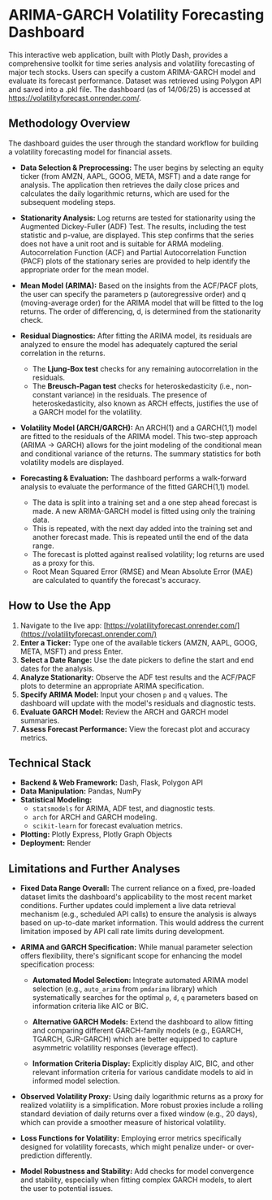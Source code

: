 # ARIMA-GARCH Volatility Forecasting Dashboard

This interactive web application, built with Plotly Dash, provides a comprehensive toolkit for time series analysis and volatility forecasting of major tech stocks. Users can specify a custom ARIMA-GARCH model and evaluate its forecast performance. Dataset was retrieved using Polygon API and saved into a .pkl file. The dashboard (as of 14/06/25) is accessed at https://volatilityforecast.onrender.com/.

## Methodology Overview

The dashboard guides the user through the standard workflow for building a volatility forecasting model for financial assets.

* **Data Selection & Preprocessing:** The user begins by selecting an equity ticker (from AMZN, AAPL, GOOG, META, MSFT) and a date range for analysis. The application then retrieves the daily close prices and calculates the daily logarithmic returns, which are used for the subsequent modeling steps.

* **Stationarity Analysis:** Log returns are tested for stationarity using the Augmented Dickey-Fuller (ADF) Test. The results, including the test statistic and p-value, are displayed. This step confirms that the series does not have a unit root and is suitable for ARMA modeling. Autocorrelation Function (ACF) and Partial Autocorrelation Function (PACF) plots of the stationary series are provided to help identify the appropriate order for the mean model.

* **Mean Model (ARIMA):** Based on the insights from the ACF/PACF plots, the user can specify the parameters p (autoregressive order) and q (moving-average order) for the ARIMA model that will be fitted to the log returns. The order of differencing, d, is determined from the stationarity check.

* **Residual Diagnostics:** After fitting the ARIMA model, its residuals are analyzed to ensure the model has adequately captured the serial correlation in the returns.
    * The **Ljung-Box test** checks for any remaining autocorrelation in the residuals.
    * The **Breusch-Pagan test** checks for heteroskedasticity (i.e., non-constant variance) in the residuals. The presence of heteroskedasticity, also known as ARCH effects, justifies the use of a GARCH model for the volatility.

* **Volatility Model (ARCH/GARCH):** An ARCH(1) and a GARCH(1,1) model are fitted to the residuals of the ARIMA model. This two-step approach (ARIMA -> GARCH) allows for the joint modeling of the conditional mean and conditional variance of the returns. The summary statistics for both volatility models are displayed.

* **Forecasting & Evaluation:** The dashboard performs a walk-forward analysis to evaluate the performance of the fitted GARCH(1,1) model.
    * The data is split into a training set and a one step ahead forecast is made. A new ARIMA-GARCH model is fitted using only the training data.
    * This is repeated, with the next day added into the training set and another forecast made. This is repeated until the end of the data range.
    * The forecast is plotted against realised volatility; log returns are used as a proxy for this.
    * Root Mean Squared Error (RMSE) and Mean Absolute Error (MAE) are calculated to quantify the forecast's accuracy.

## How to Use the App

1.  Navigate to the live app: [https://volatilityforecast.onrender.com/](https://volatilityforecast.onrender.com/)
2.  **Enter a Ticker:** Type one of the available tickers (AMZN, AAPL, GOOG, META, MSFT) and press Enter.
3.  **Select a Date Range:** Use the date pickers to define the start and end dates for the analysis.
4.  **Analyze Stationarity:** Observe the ADF test results and the ACF/PACF plots to determine an appropriate ARIMA specification.
5.  **Specify ARIMA Model:** Input your chosen `p` and `q` values. The dashboard will update with the model's residuals and diagnostic tests.
6.  **Evaluate GARCH Model:** Review the ARCH and GARCH model summaries.
7.  **Assess Forecast Performance:** View the forecast plot and accuracy metrics.

## Technical Stack

* **Backend & Web Framework:** Dash, Flask, Polygon API
* **Data Manipulation:** Pandas, NumPy
* **Statistical Modeling:**
    * `statsmodels` for ARIMA, ADF test, and diagnostic tests.
    * `arch` for ARCH and GARCH modeling.
    * `scikit-learn` for forecast evaluation metrics.
* **Plotting:** Plotly Express, Plotly Graph Objects
* **Deployment:** Render

## Limitations and Further Analyses

* **Fixed Data Range Overall:** The current reliance on a fixed, pre-loaded dataset limits the dashboard's applicability to the most recent market conditions. Further updates could implement a live data retrieval mechanism (e.g., scheduled API calls) to ensure the analysis is always based on up-to-date market information. This would address the current limitation imposed by API call rate limits during development.

* **ARIMA and GARCH Specification:** While manual parameter selection offers flexibility, there's significant scope for enhancing the model specification process:

  * **Automated Model Selection:** Integrate automated ARIMA model selection (e.g., `auto_arima` from `pmdarima` library) which systematically searches for the optimal `p`, `d`, `q` parameters based on information criteria like AIC or BIC.

  * **Alternative GARCH Models:** Extend the dashboard to allow fitting and comparing different GARCH-family models (e.g., EGARCH, TGARCH, GJR-GARCH) which are better equipped to capture asymmetric volatility responses (leverage effect).

  * **Information Criteria Display:** Explicitly display AIC, BIC, and other relevant information criteria for various candidate models to aid in informed model selection.

* **Observed Volatility Proxy:** Using daily logarithmic returns as a proxy for realized volatility is a simplification. More robust proxies include a rolling standard deviation of daily returns over a fixed window (e.g., 20 days), which can provide a smoother measure of historical volatility.

* **Loss Functions for Volatility:** Employing error metrics specifically designed for volatility forecasts, which might penalize under- or over-prediction differently.

* **Model Robustness and Stability:** Add checks for model convergence and stability, especially when fitting complex GARCH models, to alert the user to potential issues.